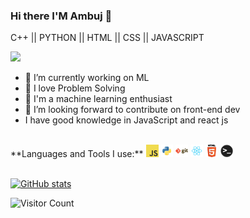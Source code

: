 ### Hi there I'M Ambuj 👋
C++ || PYTHON || HTML || CSS || JAVASCRIPT                                                   

![](https://media.tenor.com/images/444c69862a3df2a249feb98557785f7a/tenor.gif)







- 🔭 I’m currently working on ML
- 🌱 I love Problem Solving
- 👯 I'm a machine learning enthusiast 
- 🤔 I’m looking forward to contribute on  front-end dev
-  I have good knowledge in  JavaScript and react js
  <br>
**Languages and Tools I use:**
<code><img height="20" src="https://raw.githubusercontent.com/github/explore/80688e429a7d4ef2fca1e82350fe8e3517d3494d/topics/javascript/javascript.png"></code>
<code><img height="20" src="https://raw.githubusercontent.com/github/explore/80688e429a7d4ef2fca1e82350fe8e3517d3494d/topics/python/python.png"></code>
<code><img height="20" src="https://raw.githubusercontent.com/github/explore/80688e429a7d4ef2fca1e82350fe8e3517d3494d/topics/git/git.png"></code>
<code><img height="20" src="https://raw.githubusercontent.com/github/explore/80688e429a7d4ef2fca1e82350fe8e3517d3494d/topics/react/react.png"></code>
<code><img height="20" src="https://raw.githubusercontent.com/github/explore/80688e429a7d4ef2fca1e82350fe8e3517d3494d/topics/html/html.png"></code>
<code><img height="20" src="https://raw.githubusercontent.com/github/explore/80688e429a7d4ef2fca1e82350fe8e3517d3494d/topics/terminal/terminal.png"></code>
<br>
<br>

[![GitHub stats](https://github-readme-stats.vercel.app/api?username=ambuj2000&theme=dark)](https://github.com/ambuj2000/github-readme-stats)


<!--- 💬 Ask me about ...
- 📫 How to reach me: ...
- 😄 Pronouns: ...
- ⚡ Fun fact: ...

-->
![Visitor Count](https://profile-counter.glitch.me/{ambuj2000}/count.svg)

